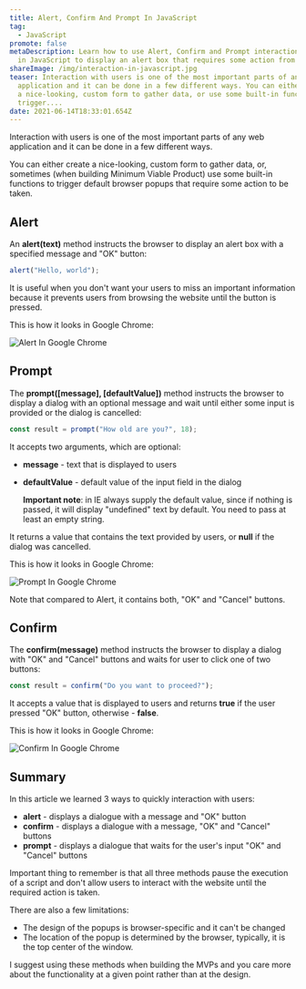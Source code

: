 ```yaml
---
title: Alert, Confirm And Prompt In JavaScript
tag:
  - JavaScript
promote: false
metaDescription: Learn how to use Alert, Confirm and Prompt interaction methods
  in JavaScript to display an alert box that requires some action from users.
shareImage: /img/interaction-in-javascript.jpg
teaser: Interaction with users is one of the most important parts of any web
  application and it can be done in a few different ways. You can either create
  a nice-looking, custom form to gather data, or use some built-in functions to
  trigger....
date: 2021-06-14T18:33:01.654Z
---
```

Interaction with users is one of the most important parts of any web application and it can be done in a few different ways.

You can either create a nice-looking, custom form to gather data, or, sometimes (when building Minimum Viable Product) use some built-in functions to trigger default browser popups that require some action to be taken.

## Alert

An **alert(text)** method instructs the browser to display an alert box with a specified message and "OK" button:

```javascript
alert("Hello, world");
```

It is useful when you don't want your users to miss an important information because it prevents users from browsing the website until the button is pressed.

This is how it looks in Google Chrome:

![Alert In Google Chrome](/img/screenshot-2021-06-13-at-20.45.14.png "Alert In Google Chrom")

## Prompt

The **prompt(\[message], \[defaultValue])** method instructs the browser to display a dialog with an optional message and wait until either some input is provided or the dialog is cancelled:

```javascript
const result = prompt("How old are you?", 18);
```

It accepts two arguments, which are optional:

* **message** - text that is displayed to users
* **defaultValue** - default value of the input field in the dialog

  **Important note**: in IE always supply the default value, since if nothing is passed, it will display "undefined" text by default. You need to pass at least an empty string.

It returns a value that contains the text provided by users, or **null** if the dialog was cancelled.

This is how it looks in Google Chrome:

![Prompt In Google Chrome](/img/screenshot-2021-06-13-at-20.54.17.png "Prompt In Google Chrome")

Note that compared to Alert, it contains both, "OK" and  "Cancel" buttons.

## Confirm

The **confirm(message)** method instructs the browser to display a dialog with "OK" and "Cancel" buttons and waits for user to click one of two buttons:

```javascript
const result = confirm("Do you want to proceed?");
```

It accepts a value that is displayed to users and returns **true** if the user pressed "OK" button, otherwise - **false**.

This is how it looks in Google Chrome:

![Confirm In Google Chrome](/img/screenshot-2021-06-13-at-21.51.07.png "Confirm In Google Chrome")

## Summary

In this article we learned 3 ways to quickly interaction with users:

* **alert** - displays a dialogue with a message and "OK" button
* **confirm** - displays a dialogue with a message, "OK" and "Cancel" buttons
* **prompt** - displays a dialogue that waits for the user's input "OK" and "Cancel" buttons

Important thing to remember is that all three methods pause the execution of a script and don't allow users to interact with the website until the required action is taken.

There are also a few limitations:

* The design of the popups is browser-specific and it can't be changed
* The location of the popup is determined by the browser, typically, it is the top center of the window.

I suggest using these methods when building the MVPs and you care more about the functionality at a given point rather than at the design.